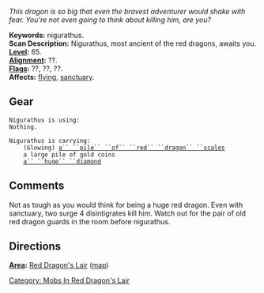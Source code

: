 *This dragon is so big that even the bravest adventurer would shake with
fear. You're not even going to think about killing him, are you?*

**Keywords:** nigurathus.  
**Scan Description:** Nigurathus, most ancient of the red dragons,
awaits you.  
**[Level](Level "wikilink"):** 65.  
**[Alignment](Alignment "wikilink"):** ??.  
**[Flags](:Category:_Mob_Types "wikilink"):** ??, ??, ??.  
**Affects:** [flying](Flying "wikilink"),
[sanctuary](Sanctuary "wikilink").  

## Gear

`Nigurathus is using:`  
`Nothing.`

`Nigurathus is carrying:`  
`    (Glowing) `[`a`` ``pile`` ``of`` ``red`` ``dragon`` ``scales`](Pile_Of_Red_Dragon_Scales "wikilink")  
`    a large pile of gold coins`  
`    `[`a`` ``huge`` ``diamond`](Huge_Diamond "wikilink")

## Comments

Not as tough as you would think for being a huge red dragon. Even with
sanctuary, two surge 4 disintigrates kill him. Watch out for the pair of
old red dragon guards in the room before nigurathus.

## Directions

**[Area](:Category:_Areas "wikilink"):** [Red Dragon's
Lair](:Category:_Red_Dragon's_Lair "wikilink")
([map](Red_Dragon's_Lair_Map "wikilink"))

[Category: Mobs In Red Dragon's
Lair](Category:_Mobs_In_Red_Dragon's_Lair "wikilink")
